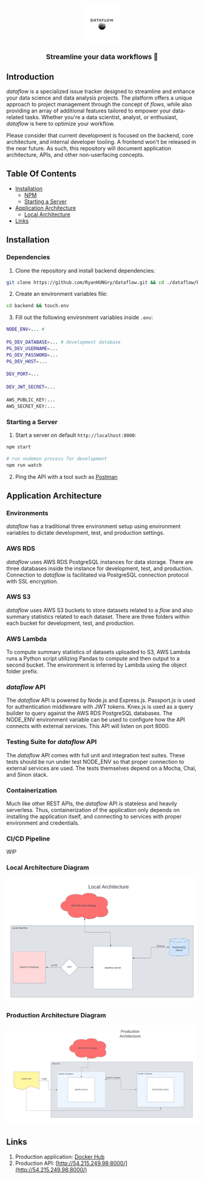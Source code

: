 <h1 align="center">
    <img src="./static/logo_size.jpg" height="100">
    <p align="center" style="font-size: 18px;">
        Streamline your data workflows 🚀
    </p>
</h1>

## Introduction

*dataflow* is a specialized issue tracker designed to streamline and enhance your data science and data analysis projects. The platform offers a unique approach to project management through the concept of *flows*, while also providing an array of additional features tailored to empower your data-related tasks. Whether you're a data scientist, analyst, or enthusiast, *dataflow* is here to optimize your workflow.

Please consider that current development is focused on the backend, core architecture, and internal developer tooling. A frontend won't be released in the near future. As such, this repository will document application architecture, APIs, and other non-userfacing concepts.

## Table Of Contents

- [Installation](#installation)
    - [NPM](#npm)
    - [Starting a Server](#starting-a-server)
- [Application Architecture](#application-architecture)
    - [Local Architecture](#local-architecture)
- [Links](#links)

## Installation

### Dependencies

1. Clone the repository and install backend dependencies:

```bash
git clone https://github.com/RyanHUNGry/dataflow.git && cd ./dataflow/backend && npm install
```

2. Create an environment variables file:
```bash
cd backend && touch.env
```

3. Fill out the following environment variables inside `.env`:
```bash
NODE_ENV=... # 

PG_DEV_DATABASE=... # development database
PG_DEV_USERNAME=... 
PG_DEV_PASSWORD=...
PG_DEV_HOST=...

DEV_PORT=...

DEV_JWT_SECRET=...

AWS_PUBLIC_KEY:...
AWS_SECRET_KEY:...
```

### Starting a Server
1. Start a server on default `http://localhost:8000`:
```bash
npm start
```

```bash
# run nodemon process for development
npm run watch
```

2. Ping the API with a tool such as [Postman](https://www.google.com/search?q=postman&oq=Postman&aqs=chrome.0.0i433i512l2j69i64j0i433i512j0i512l3j5.1765j0j7&sourceid=chrome&ie=UTF-8)

## Application Architecture

### Environments
*dataflow* has a traditional three environment setup using environment variables to dictate development, test, and production settings.

### AWS RDS
*dataflow* uses AWS RDS PostgreSQL instances for data storage. There are three databases inside the instance for development, test, and production. Connection to *dataflow* is facilitated via PostgreSQL connection protocol with SSL encryption.

### AWS S3
*dataflow* uses AWS S3 buckets to store datasets related to a *flow* and also summary statistics related to each dataset. There are three folders within each bucket for development, test, and production.

### AWS Lambda
To compute summary statistics of datasets uploaded to S3, AWS Lambda runs a Python script utilizing Pandas to compute and then output to a second bucket. The environment is inferred by Lambda using the object folder prefix.

### *dataflow* API
The *dataflow* API is powered by Node.js and Express.js. Passport.js is used for authentication middleware with JWT tokens. Knex.js is used as a query builder to query against the AWS RDS PostgreSQL databases. The NODE_ENV environment variable can be used to configure how the API connects with external services. This API will listen on port 8000.

### Testing Suite for *dataflow* API
The *dataflow* API comes with full unit and integration test suites. These tests should be run under test NODE_ENV so that proper connection to external services are used. The tests themselves depend on a Mocha, Chai, and Sinon stack.

### Containerization
Much like other REST APIs, the *dataflow* API is stateless and heavily serverless. Thus, containerization of the application only depends on installing the application itself, and connecting to services with proper environment and credentials.

### CI/CD Pipeline
WIP

### Local Architecture Diagram
<img src="./static/local.png">

### Production Architecture Diagram
<img src="./static/production.png">

## Links
1. Production application: [Docker Hub](https://hub.docker.com/repository/docker/fishy3legs/dataflow-api-image/general)
2. Production API: [http://54.215.249.98:8000/](http://54.215.249.98:8000/)
